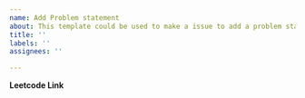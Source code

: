 ```yaml
---
name: Add Problem statement
about: This template could be used to make a issue to add a problem statement.
title: ''
labels: ''
assignees: ''

---
```


**Leetcode Link**
